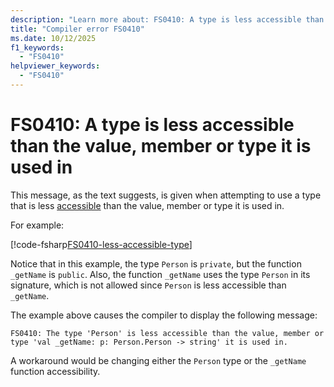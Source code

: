 ```yaml
---
description: "Learn more about: FS0410: A type is less accessible than the value, member or type it is used in"
title: "Compiler error FS0410"
ms.date: 10/12/2025
f1_keywords:
  - "FS0410"
helpviewer_keywords:
  - "FS0410"
---
```


# FS0410: A type is less accessible than the value, member or type it is used in

This message, as the text suggests, is given when attempting to use a type that is less [accessible](../access-control.md) than the value, member or type it is used in.

For example:

[!code-fsharp[FS0410-less-accessible-type](~/samples/snippets/fsharp/compiler-messages/fs0410.fsx#L8-L11)]

Notice that in this example, the type `Person` is `private`, but the function `_getName` is `public`. Also, the function `_getName` uses the type `Person` in its signature, which is not allowed since `Person` is less accessible than `_getName`.

The example above causes the compiler to display the following message:

```text
FS0410: The type 'Person' is less accessible than the value, member or type 'val _getName: p: Person.Person -> string' it is used in.
```

A workaround would be changing either the `Person` type or the `_getName` function accessibility.
